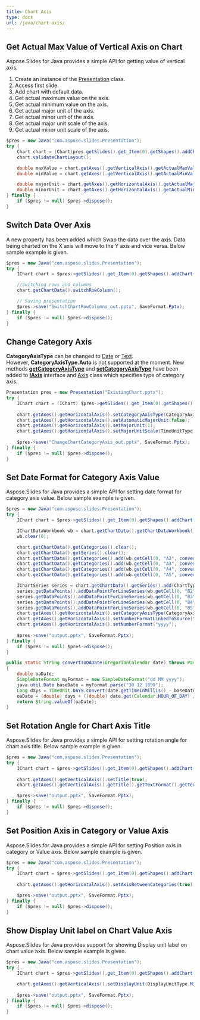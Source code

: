```yaml
---
title: Chart Axis
type: docs
url: /java/chart-axis/
---
```


## **Get Actual Max Value of Vertical Axis on Chart**
Aspose.Slides for Java provides a simple API for getting value of vertical axis. 

1. Create an instance of the [Presentation](https://apireference.aspose.com/slides/java/com.aspose.slides/Presentation) class.
1. Access first slide.
1. Add chart with default data.
1. Get actual maximum value on the axis.
1. Get actual minimum value on the axis.
1. Get actual major unit of the axis.
1. Get actual minor unit of the axis.
1. Get actual major unit scale of the axis.
1. Get actual minor unit scale of the axis.

```java
$pres = new Java("com.aspose.slides.Presentation");
try {
    Chart chart = (Chart)pres.getSlides().get_Item(0).getShapes().addChart(ChartType.Area, 100, 100, 500, 350);
    chart.validateChartLayout();

    double maxValue = chart.getAxes().getVerticalAxis().getActualMaxValue();
    double minValue = chart.getAxes().getVerticalAxis().getActualMinValue();

    double majorUnit = chart.getAxes().getHorizontalAxis().getActualMajorUnit();
    double minorUnit = chart.getAxes().getHorizontalAxis().getActualMinorUnit();
} finally {
    if ($pres != null) $pres->dispose();
}
```

## **Switch Data Over Axis**
A new property has been added which Swap the data over the axis. Data being charted on the X axis will move to the Y axis and vice versa. Below sample example is given.

```java
$pres = new Java("com.aspose.slides.Presentation");
try {
    IChart chart = $pres->getSlides().get_Item(0).getShapes().addChart(ChartType.ClusteredColumn, 100, 100, 400, 300);

    //Switching rows and columns
    chart.getChartData().switchRowColumn();

    // Saving presentation
    $pres->save("SwitchChartRowColumns_out.pptx", SaveFormat.Pptx);
} finally {
    if ($pres != null) $pres->dispose();
}
```

## **Change Category Axis**
**CategoryAxisType** can be changed to [Date](https://apireference.aspose.com/slides/java/com.aspose.slides/CategoryAxisType#Date) or [Text](https://apireference.aspose.com/slides/java/com.aspose.slides/CategoryAxisType#Text). However, **CategoryAxisType.Auto** is not supported at the moment. New methods [**getCategoryAxisType**](https://apireference.aspose.com/slides/java/com.aspose.slides/IAxis#getCategoryAxisType--) and [**setCategoryAxisType**](https://apireference.aspose.com/slides/java/com.aspose.slides/IAxis#setCategoryAxisType-int-) have been added to [**IAxis**](https://apireference.aspose.com/slides/java/com.aspose.slides/IAxis) interface and [Axis](https://apireference.aspose.com/slides/java/com.aspose.slides/Axis) class which specifies type of category axis.

```java
Presentation pres = new Presentation("ExistingChart.pptx");
try {
    IChart chart = (IChart) $pres->getSlides().get_Item(0).getShapes().get_Item(0);
    
    chart.getAxes().getHorizontalAxis().setCategoryAxisType(CategoryAxisType.Date);
    chart.getAxes().getHorizontalAxis().setAutomaticMajorUnit(false);
    chart.getAxes().getHorizontalAxis().setMajorUnit(1);
    chart.getAxes().getHorizontalAxis().setMajorUnitScale(TimeUnitType.Months);
    
    $pres->save("ChangeChartCategoryAxis_out.pptx", SaveFormat.Pptx);
} finally {
    if ($pres != null) $pres->dispose();
}
```

## **Set Date Format for Category Axis Value**
Aspose.Slides for Java provides a simple API for setting date format for category axis value. Below sample example is given. 

```java
$pres = new Java("com.aspose.slides.Presentation");
try {
    IChart chart = $pres->getSlides().get_Item(0).getShapes().addChart(ChartType.Area, 50, 50, 450, 300);

    IChartDataWorkbook wb = chart.getChartData().getChartDataWorkbook();
    wb.clear(0);

    chart.getChartData().getCategories().clear();
    chart.getChartData().getSeries().clear();
    chart.getChartData().getCategories().add(wb.getCell(0, "A2", convertToOADate(new GregorianCalendar(2015, 1, 1))));
    chart.getChartData().getCategories().add(wb.getCell(0, "A3", convertToOADate(new GregorianCalendar(2016, 1, 1))));
    chart.getChartData().getCategories().add(wb.getCell(0, "A4", convertToOADate(new GregorianCalendar(2017, 1, 1))));
    chart.getChartData().getCategories().add(wb.getCell(0, "A5", convertToOADate(new GregorianCalendar(2018, 1, 1))));

    IChartSeries series = chart.getChartData().getSeries().add(ChartType.Line);
    series.getDataPoints().addDataPointForLineSeries(wb.getCell(0, "B2", 1));
    series.getDataPoints().addDataPointForLineSeries(wb.getCell(0, "B3", 2));
    series.getDataPoints().addDataPointForLineSeries(wb.getCell(0, "B4", 3));
    series.getDataPoints().addDataPointForLineSeries(wb.getCell(0, "B5", 4));
    chart.getAxes().getHorizontalAxis().setCategoryAxisType(CategoryAxisType.Date);
    chart.getAxes().getHorizontalAxis().setNumberFormatLinkedToSource(false);
    chart.getAxes().getHorizontalAxis().setNumberFormat("yyyy");
	
    $pres->save("output.pptx", SaveFormat.Pptx);
} finally {
    if ($pres != null) $pres->dispose();
}
```
```java
public static String convertToOADate(GregorianCalendar date) throws ParseException
{
    double oaDate;
    SimpleDateFormat myFormat = new SimpleDateFormat("dd MM yyyy");
    java.util.Date baseDate = myFormat.parse("30 12 1899");
    Long days = TimeUnit.DAYS.convert(date.getTimeInMillis() - baseDate.getTime(), TimeUnit.MILLISECONDS);
    oaDate = (double) days + ((double) date.get(Calendar.HOUR_OF_DAY) / 24) + ((double) date.get(Calendar.MINUTE) / (60 * 24)) + ((double) date.get(Calendar.SECOND) / (60 * 24 * 60));
    return String.valueOf(oaDate);
}
```

## **Set Rotation Angle for Chart Axis Title**
Aspose.Slides for Java provides a simple API for setting rotation angle for chart axis title. Below sample example is given. 

```java
$pres = new Java("com.aspose.slides.Presentation");
try {
    IChart chart = $pres->getSlides().get_Item(0).getShapes().addChart(ChartType.ClusteredColumn, 50, 50, 450, 300);
    
    chart.getAxes().getVerticalAxis().setTitle(true);
    chart.getAxes().getVerticalAxis().getTitle().getTextFormat().getTextBlockFormat().setRotationAngle(90);

    $pres->save("output.pptx", SaveFormat.Pptx);
} finally {
    if ($pres != null) $pres->dispose();
}

```

## **Set Position Axis in Category or Value Axis**
Aspose.Slides for Java provides a simple API for setting Position axis in category or Value axis. Below sample example is given. 

```java
$pres = new Java("com.aspose.slides.Presentation");
try {
    IChart chart = $pres->getSlides().get_Item(0).getShapes().addChart(ChartType.ClusteredColumn, 50, 50, 450, 300);
    
    chart.getAxes().getHorizontalAxis().setAxisBetweenCategories(true);

    $pres->save("output.pptx", SaveFormat.Pptx);
} finally {
    if ($pres != null) $pres->dispose();
}
```

## **Show Display Unit label on Chart Value Axis**
Aspose.Slides for Java provides support for showing Display unit label on chart value axis. Below sample example is given. 

```java
$pres = new Java("com.aspose.slides.Presentation");
try {
    IChart chart = $pres->getSlides().get_Item(0).getShapes().addChart(ChartType.ClusteredColumn, 50, 50, 450, 300);

    chart.getAxes().getVerticalAxis().setDisplayUnit(DisplayUnitType.Millions);
    
    $pres->save("output.pptx", SaveFormat.Pptx);
} finally {
    if ($pres != null) $pres->dispose();
}
```
